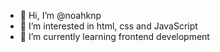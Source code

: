- 👋 Hi, I’m @noahknp
- 👀 I’m interested in html, css and JavaScript
- 🌱 I’m currently learning frontend development

<!---
noahknp/noahknp is a ✨ special ✨ repository because its `README.md` (this file) appears on your GitHub profile.
You can click the Preview link to take a look at your changes.
--->
